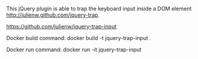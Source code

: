 This jQuery plugin is able to trap the keyboard input inside a DOM element  http://julienw.github.com/jquery-trap. 

https://github.com/julienw/jquery-trap-input

Docker build command:
docker build -t jquery-trap-input .

Docker run command: 
docker run -it jquery-trap-input


